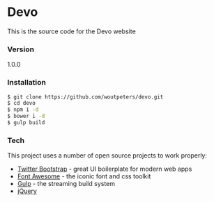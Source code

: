 # Devo

This is the source code for the Devo website

### Version
1.0.0

### Installation
```sh
$ git clone https://github.com/woutpeters/devo.git
$ cd devo
$ npm i -d
$ bower i -d
$ gulp build
```

### Tech
This project uses a number of open source projects to work properly:

* [Twitter Bootstrap] - great UI boilerplate for modern web apps
* [Font Awesome] - the iconic font and css toolkit
* [Gulp] - the streaming build system
* [jQuery]

[Twitter Bootstrap]:http://twitter.github.com/bootstrap/
[Font Awesome]:http://fortawesome.github.io/Font-Awesome/
[Gulp]:http://gulpjs.com
[jQuery]:http://jquery.com

